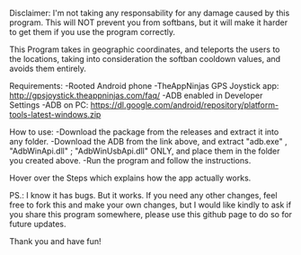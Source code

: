 Disclaimer: I'm not taking any responsability for any damage caused by this program. This will NOT prevent you from softbans, but it will make it harder to get them if you use the program correctly.

This Program takes in geographic coordinates, and teleports the users to the locations, taking into consideration the softban cooldown values, and avoids them entirely.

Requirements:
-Rooted Android phone
-TheAppNinjas GPS Joystick app: http://gpsjoystick.theappninjas.com/faq/
-ADB enabled in Developer Settings
-ADB on PC: https://dl.google.com/android/repository/platform-tools-latest-windows.zip

How to use:
-Download the package from the releases and extract it into any folder.
-Download the ADB from the link above, and extract "adb.exe" , "AdbWinApi.dll" ; "AdbWinUsbApi.dll" ONLY, and place them in the folder you created above.
-Run the program and follow the instructions.

Hover over the Steps which explains how the app actually works.

PS.: I know it has bugs. But it works. If you need any other changes, feel free to fork this and make your own changes, but I would like kindly to ask if you share this program somewhere, please use this github page to do so for future updates.

Thank you and have fun!
